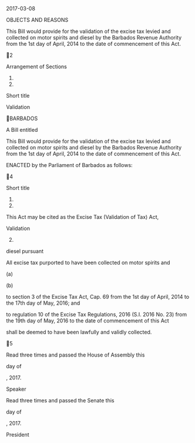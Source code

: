 2017-03-08

OBJECTS AND REASONS

This Bill would provide for the validation of the excise tax levied and collected
on motor spirits and diesel by the Barbados Revenue Authority from the 1st day
of April, 2014 to the date of commencement of this Act.

2

Arrangement of Sections

1.

2.

Short title

Validation

BARBADOS

A Bill entitled

This Bill would provide for the validation of the excise tax levied and collected
on motor spirits and diesel by the Barbados Revenue Authority from the 1st day
of April, 2014 to the date of commencement of this Act.

ENACTED by the Parliament of Barbados as follows:

4

Short title

1.
2017.

This  Act  may  be  cited  as  the  Excise  Tax  (Validation  of  Tax)  Act,

Validation

2.
diesel pursuant

All excise tax purported to have been collected on motor spirits and

(a)

(b)

to section 3 of the Excise Tax Act, Cap. 69  from the 1st day of April,
2014 to the 17th day of May, 2016; and

to regulation 10 of the Excise Tax Regulations, 2016 (S.I. 2016 No.
23)  from the 19th day of May, 2016 to the date of commencement of
this Act

shall be deemed to have been lawfully and validly collected.

5

Read three times and passed the House of Assembly this

day of

, 2017.

Speaker

Read three times and passed the Senate this

day of

, 2017.

President

